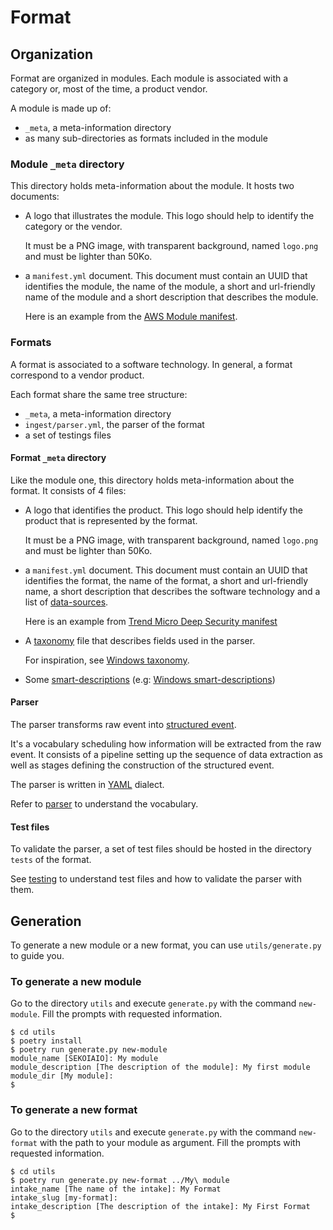# Format

## Organization

Format are organized in modules. Each module is associated with a category or, most of the time, a product vendor.

A module is made up of:

- `_meta`, a meta-information directory
- as many sub-directories as formats included in the module

### Module `_meta` directory

This directory holds meta-information about the module.
It hosts two documents:

- A logo that illustrates the module. This logo should help to identify the category or the vendor.

  It must be a PNG image, with transparent background, named `logo.png` and must be lighter than 50Ko.

- a `manifest.yml` document.
  This document must contain an UUID that identifies the module, the name of the module, a short and url-friendly name of the module and a short description that describes the module.

  Here is an example from the [AWS Module manifest](../AWS/_meta/manifest.yml).

### Formats

A format is associated to a software technology. In general, a format correspond to a vendor product.

Each format share the same tree structure:

- `_meta`, a meta-information directory
- `ingest/parser.yml`, the parser of the format
- a set of testings files

#### Format `_meta` directory

Like the module one, this directory holds meta-information about the format.
It consists of 4 files:

- A logo that identifies the product. This logo should help identify the product that is represented by the format.

  It must be a PNG image, with transparent background, named `logo.png` and must be lighter than 50Ko.

- a `manifest.yml` document.
  This document must contain an UUID that identifies the format, the name of the format, a short and url-friendly name, a short description that describes the software technology and a list of [data-sources](datasources.md).

  Here is an example from [Trend Micro Deep Security manifest](../Trend%20Micro/deep-security/_meta/manifest.yml)

- A [taxonomy](taxonomy.md) file that describes fields used in the parser.

  For inspiration, see [Windows taxonomy](../Windows/windows/_meta/fields.yml).

- Some [smart-descriptions](smart-descriptions.md) (e.g: [Windows smart-descriptions](../Windows/windows/_meta/smart-descriptions.json))

#### Parser

The parser transforms raw event into [structured event](structured_event.md).

It's a vocabulary scheduling how information will be extracted from the raw event.
It consists of a pipeline setting up the sequence of data extraction as well as stages defining the construction of the structured event.

The parser is written in [YAML](https://www.yaml.org) dialect.

Refer to [parser](parser.md) to understand the vocabulary.

#### Test files

To validate the parser, a set of test files should be hosted in the directory `tests` of the format.

See [testing](testing.md) to understand test files and how to validate the parser with them.

## Generation

To generate a new module or a new format, you can use `utils/generate.py` to guide you.

### To generate a new module

Go to the directory `utils` and execute `generate.py` with the command `new-module`. Fill the prompts with requested information.

```shell
$ cd utils
$ poetry install
$ poetry run generate.py new-module
module_name [SEKOIAIO]: My module
module_description [The description of the module]: My first module
module_dir [My module]:
$
```

### To generate a new format

Go to the directory `utils` and execute `generate.py` with the command `new-format` with the path to your module as argument. Fill the prompts with requested information.

```shell
$ cd utils
$ poetry run generate.py new-format ../My\ module
intake_name [The name of the intake]: My Format
intake_slug [my-format]:
intake_description [The description of the intake]: My First Format
$
```
